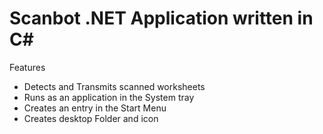 Scanbot .NET Application written in C#
=======================================

Features
- Detects and Transmits scanned worksheets 
- Runs as an application in the System tray
- Creates an entry in the Start Menu
- Creates desktop Folder and icon 
